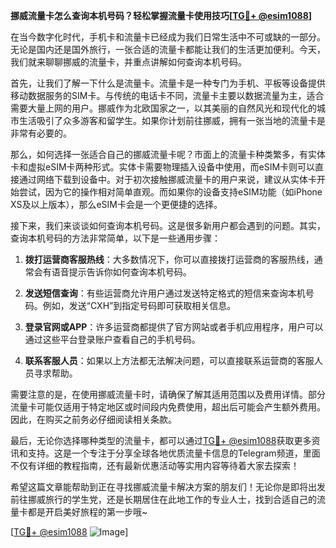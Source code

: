**挪威流量卡怎么查询本机号码？轻松掌握流量卡使用技巧[[TG💪+ @esim1088](https://t.me/s/esim1088)]**

在当今数字化时代，手机卡和流量卡已经成为我们日常生活中不可或缺的一部分。无论是国内还是国外旅行，一张合适的流量卡都能让我们的生活更加便利。今天，我们就来聊聊挪威的流量卡，并重点讲解如何查询本机号码。

首先，让我们了解一下什么是流量卡。流量卡是一种专门为手机、平板等设备提供移动数据服务的SIM卡。与传统的电话卡不同，流量卡主要以数据流量为主，适合需要大量上网的用户。挪威作为北欧国家之一，以其美丽的自然风光和现代化的城市生活吸引了众多游客和留学生。如果你计划前往挪威，拥有一张当地的流量卡是非常有必要的。

那么，如何选择一张适合自己的挪威流量卡呢？市面上的流量卡种类繁多，有实体卡和虚拟eSIM卡两种形式。实体卡需要物理插入设备中使用，而eSIM卡则可以直接通过网络下载到设备中。对于初次接触挪威流量卡的用户来说，建议从实体卡开始尝试，因为它的操作相对简单直观。而如果你的设备支持eSIM功能（如iPhone XS及以上版本），那么eSIM卡会是一个更便捷的选择。

接下来，我们来谈谈如何查询本机号码。这是很多新用户都会遇到的问题。其实，查询本机号码的方法非常简单，以下是一些通用步骤：

1. **拨打运营商客服热线**：大多数情况下，你可以直接拨打运营商的客服热线，通常会有语音提示告诉你如何查询本机号码。
   
2. **发送短信查询**：有些运营商允许用户通过发送特定格式的短信来查询本机号码。例如，发送“CXH”到指定号码即可获取相关信息。

3. **登录官网或APP**：许多运营商都提供了官方网站或者手机应用程序，用户可以通过这些平台登录账户查看自己的手机号码。

4. **联系客服人员**：如果以上方法都无法解决问题，可以直接联系运营商的客服人员寻求帮助。

需要注意的是，在使用挪威流量卡时，请确保了解其适用范围以及费用详情。部分流量卡可能仅适用于特定地区或时间段内免费使用，超出后可能会产生额外费用。因此，在购买之前务必仔细阅读相关条款。

最后，无论你选择哪种类型的流量卡，都可以通过[TG💪+ @esim1088](https://t.me/s/esim1088)获取更多资讯和支持。这是一个专注于分享全球各地优质流量卡信息的Telegram频道，里面不仅有详细的教程指南，还有最新优惠活动等实用内容等待着大家去探索！

希望这篇文章能帮助到正在寻找挪威流量卡解决方案的朋友们！无论你是即将出发前往挪威旅行的学生党，还是长期居住在此地工作的专业人士，找到合适自己的流量卡都是开启美好旅程的第一步哦~

[[TG💪+ @esim1088](https://t.me/s/esim1088) ![Image](https://i.postimg.cc/4NQfJmqS/Snipaste-2025-05-13-00-14-12.png)]